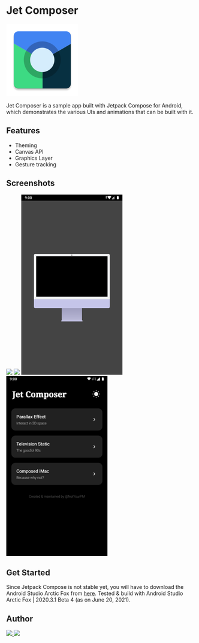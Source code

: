Jet Composer
=====

![](app/src/main/res/mipmap-xxxhdpi/ic_launcher.png)

Jet Composer is a sample app built with Jetpack Compose for Android, which demonstrates
 the various UIs and animations that can be built with it.

Features
--------
- Theming
- Canvas API
- Graphics Layer
- Gesture tracking

Screenshots
-----------
![](https://media.giphy.com/media/iMDUg4MLcZhrHB1rjk/giphy.gif)  ![](https://media.giphy.com/media/fevvR9F2oakq6LQqOS/giphy.gif)  ![](/screenshots/Screenshot_imac.png) ![](/screenshots/Screenshot_home.png)

Get Started
-----------

Since Jetpack Compose is not stable yet, you will have to download the Android Studio Arctic Fox from [here](https://developer.android.com/studio/preview/).
Tested & build with Android Studio Arctic Fox | 2020.3.1 Beta 4 (as on June 20, 2021).


Author
------

<a href = "https://github.com/prafullmishra/JetComposer/stargazers">
  <img src = "https://img.shields.io/github/stars/prafullmishra/JetComposer" />
</a>
<a href = "https://twitter.com/NotYourPM">
  <img src = "https://img.shields.io/twitter/url?label=follow&style=social&url=https%3A%2F%2Ftwitter.com%2FNotYourPM" />
</a>